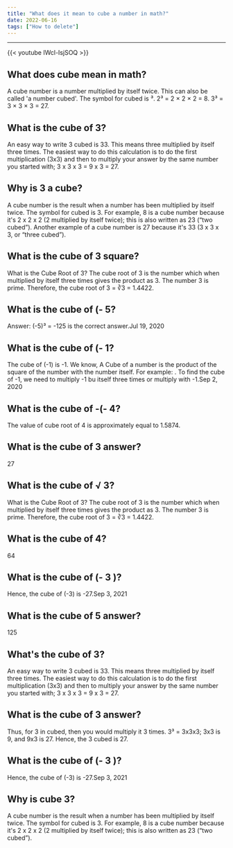 ```yaml
---
title: "What does it mean to cube a number in math?"
date: 2022-06-16
tags: ["How to delete"]
---
```


---
{{< youtube IWcl-IsjSOQ >}}
## What does cube mean in math?
A cube number is a number multiplied by itself twice. This can also be called 'a number cubed'. The symbol for cubed is ³. 2³ = 2 × 2 × 2 = 8. 3³ = 3 × 3 × 3 = 27.

## What is the cube of 3?
An easy way to write 3 cubed is 33. This means three multiplied by itself three times. The easiest way to do this calculation is to do the first multiplication (3x3) and then to multiply your answer by the same number you started with; 3 x 3 x 3 = 9 x 3 = 27.

## Why is 3 a cube?
A cube number is the result when a number has been multiplied by itself twice. The symbol for cubed is 3. For example, 8 is a cube number because it's 2 x 2 x 2 (2 multiplied by itself twice); this is also written as 23 (“two cubed”). Another example of a cube number is 27 because it's 33 (3 x 3 x 3, or “three cubed”).

## What is the cube of 3 square?
What is the Cube Root of 3? The cube root of 3 is the number which when multiplied by itself three times gives the product as 3. The number 3 is prime. Therefore, the cube root of 3 = ∛3 = 1.4422.

## What is the cube of (- 5?
Answer: (-5)³ = -125 is the correct answer.Jul 19, 2020

## What is the cube of (- 1?
The cube of (-1) is​ -1. We know, A Cube of a number is the product of the square of the number with the number itself. For example: . To find the cube of -1, we need to multiply -1 bu itself three times or multiply with -1.Sep 2, 2020

## What is the cube of -(- 4?
The value of cube root of 4 is approximately equal to 1.5874.

## What is the cube of 3 answer?
27

## What is the cube of √ 3?
What is the Cube Root of 3? The cube root of 3 is the number which when multiplied by itself three times gives the product as 3. The number 3 is prime. Therefore, the cube root of 3 = ∛3 = 1.4422.

## What is the cube of 4?
64

## What is the cube of (- 3 )?
Hence, the cube of (-3) is -27.Sep 3, 2021

## What is the cube of 5 answer?
125

## What's the cube of 3?
An easy way to write 3 cubed is 33. This means three multiplied by itself three times. The easiest way to do this calculation is to do the first multiplication (3x3) and then to multiply your answer by the same number you started with; 3 x 3 x 3 = 9 x 3 = 27.

## What is the cube of 3 answer?
Thus, for 3 in cubed, then you would multiply it 3 times. 3³ = 3x3x3; 3x3 is 9, and 9x3 is 27. Hence, the 3 cubed is 27.

## What is the cube of (- 3 )?
Hence, the cube of (-3) is -27.Sep 3, 2021

## Why is cube 3?
A cube number is the result when a number has been multiplied by itself twice. The symbol for cubed is 3. For example, 8 is a cube number because it's 2 x 2 x 2 (2 multiplied by itself twice); this is also written as 23 (“two cubed”).

